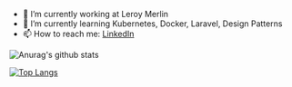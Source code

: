 - 🔭 I’m currently working at Leroy Merlin
- 🌱 I’m currently learning Kubernetes, Docker, Laravel, Design Patterns
- 📫 How to reach me: [LinkedIn]('https://www.linkedin.com/in/hborges9294/')

![Anurag's github stats](https://github-readme-stats.vercel.app/api?username=henrique221&show_icons=true&theme=dark)

[![Top Langs](https://github-readme-stats.vercel.app/api/top-langs/?username=henrique221&layout=compact)](https://github.com/anuraghazra/github-readme-stats)
